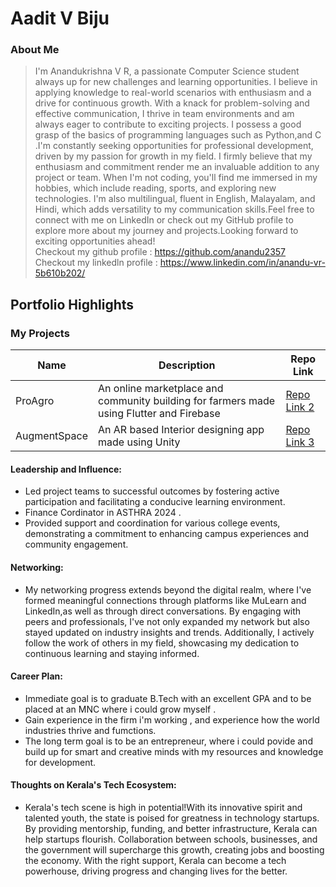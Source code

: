 # Aadit V Biju


### About Me
 
>I'm Anandukrishna V R, a passionate Computer Science student always up for new challenges and learning opportunities. I believe in applying knowledge to real-world scenarios with enthusiasm and a drive for continuous growth. With a knack for problem-solving and effective communication, I thrive in team environments and am always eager to contribute to exciting projects.
I possess a good grasp of the basics of programming languages such as Python,and C .I'm constantly seeking opportunities for professional development, driven by my passion for growth in my field. I firmly believe that my enthusiasm and commitment render me an invaluable addition to any project or team.
When I'm not coding, you'll find me immersed in my hobbies, which include reading, sports, and exploring new technologies. I'm also multilingual, fluent in English, Malayalam, and Hindi, which adds versatility to my communication skills.Feel free to connect with me on LinkedIn or check out my GitHub profile to explore more about my journey and projects.Looking forward to exciting opportunities ahead!  
Checkout my github profile : https://github.com/anandu2357
Checkout my linkedln profile :  https://www.linkedin.com/in/anandu-vr-5b610b202/ 

## Portfolio Highlights

### My Projects

| Name          | Description                                                                                                                   | Repo Link                                                  |
|---------------|-------------------------------------------------------------------------------------------------------------------------------|------------------------------------------------------------|
| ProAgro       | An online marketplace and community building for farmers made using Flutter and Firebase                                      | [Repo Link 2](https://github.com/cyberianzed/pro_agro1)  |
| AugmentSpace  | An AR based Interior designing app made using Unity                                                                           | [Repo Link 3](https://github.com/jimmyj13/Augment_Space)|



#### Leadership and Influence:

- Led project teams to successful outcomes by fostering active participation and facilitating a conducive learning environment.
- Finance Cordinator in ASTHRA 2024 .
- Provided support and coordination for various college events, demonstrating a commitment to enhancing campus experiences and community engagement.

#### Networking:

- My networking progress extends beyond the digital realm, where I've formed meaningful connections through platforms like MuLearn and LinkedIn,as well as through direct conversations.
  By engaging with peers and professionals, I've not only expanded my network but also stayed updated on industry insights and trends.
  Additionally, I actively follow the work of others in my field, showcasing my dedication to continuous learning and staying informed.

#### Career Plan:

- Immediate goal is to graduate B.Tech with an excellent GPA and to be placed at an MNC where i could grow myself .
- Gain experience in the firm i'm working , and experience how the world industries thrive and fumctions.
- The long term goal is to be an entrepreneur, where i could povide and build up for smart and creative minds with my resources and knowledge for development.

#### Thoughts on Kerala's Tech Ecosystem:

- Kerala's tech scene is high in potential!With its innovative spirit and talented youth, the state is poised for greatness in technology startups.
  By providing mentorship, funding, and better infrastructure, Kerala can help startups flourish.
  Collaboration between schools, businesses, and the government will supercharge this growth, creating jobs and boosting the economy.
  With the right support, Kerala can become a tech powerhouse, driving progress and changing lives for the better.
